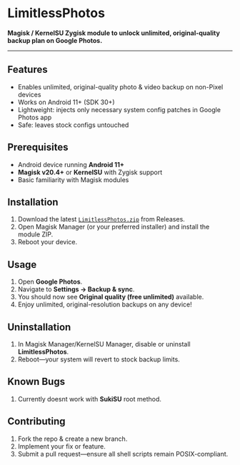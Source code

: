 # LimitlessPhotos

**Magisk / KernelSU Zygisk module to unlock unlimited, original-quality backup plan on Google Photos.**

---

## Features

- Enables unlimited, original-quality photo & video backup on non-Pixel devices  
- Works on Android 11+ (SDK 30+)
- Lightweight: injects only necessary system config patches in Google Photos app
- Safe: leaves stock configs untouched

## Prerequisites

- Android device running **Android 11+**  
- **Magisk v20.4+** or **KernelSU** with Zygisk support  
- Basic familiarity with Magisk modules

## Installation

1. Download the latest [`LimitlessPhotos.zip`](https://github.com/daglaroglou/LimitlessPhotos/releases) from Releases.  
2. Open Magisk Manager (or your preferred installer) and install the module ZIP.  
3. Reboot your device.

## Usage

1. Open **Google Photos**.  
2. Navigate to **Settings → Backup & sync**.  
3. You should now see **Original quality (free unlimited)** available.  
4. Enjoy unlimited, original-resolution backups on any device!

## Uninstallation

1. In Magisk Manager/KernelSU Manager, disable or uninstall **LimitlessPhotos**.  
2. Reboot—your system will revert to stock backup limits.

## Known Bugs

1. Currently doesnt work with **SukiSU** root method.

## Contributing

1. Fork the repo & create a new branch.  
2. Implement your fix or feature.  
3. Submit a pull request—ensure all shell scripts remain POSIX-compliant.
